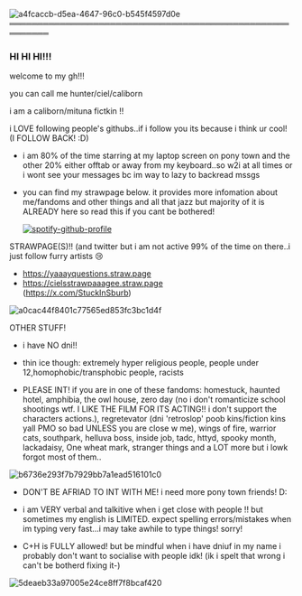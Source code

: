 ![a4fcaccb-d5ea-4647-96c0-b545f4597d0e](https://github.com/user-attachments/assets/e28fe6b7-e78b-4dc0-bae7-67422492283a)
═════════════════════════════════════════════════════════
### HI HI HI!!! 
welcome to my gh!!!

you can call me hunter/ciel/caliborn 

i am a caliborn/mituna fictkin !!

i LOVE following people's githubs..if i follow you its because i think ur cool! (I FOLLOW BACK! :D)

- i am 80% of the time starring at my laptop screen on pony town and the other 20% either offtab or away from my keyboard..so w2i at all times or i wont see your messages bc im way to lazy to backread mssgs

- you can find my strawpage below. it provides more infomation about me/fandoms and other things and all that jazz but majority of it is ALREADY here so read this if you cant be bothered!


  [![spotify-github-profile](https://spotify-github-profile.kittinanx.com/api/view?uid=31u3stiobril2k26hbegbae2ej6m&cover_image=true&theme=default&show_offline=false&background_color=121212&interchange=false&profanity=false)](https://github.com/kittinan/spotify-github-profile) 

STRAWPAGE(S)!! (and twitter but i am not active 99% of the time on there..i just follow furry artists :cry:
- https://yaaayquestions.straw.page 
- https://cielsstrawpaaagee.straw.page
<br>(https://x.com/StuckInSburb)

![a0cac44f8401c77565ed853fc3bc1d4f](https://github.com/user-attachments/assets/246b6e8c-fe10-427f-8cb8-b8646266e259)


OTHER STUFF!
- i have NO dni!!
- thin ice though: extremely hyper religious people, people under 12,homophobic/transphobic people, racists

- PLEASE INT! if you are in one of these fandoms: homestuck, haunted hotel, amphibia, the owl house, zero day (no i don't romanticize school shootings wtf. I LIKE THE FILM FOR ITS ACTING!! i don't support the characters actions.), regretevator (dni 'retroslop' poob kins/fiction kins yall PMO so bad UNLESS you are close w me), wings of fire, warrior cats, southpark, helluva boss, inside job, tadc, httyd, spooky month, lackadaisy, One wheat mark, stranger things and a LOT more but i lowk forgot most of them..

![b6736e293f7b7929bb7a1ead516101c0](https://github.com/user-attachments/assets/fbd1288e-5663-46ec-85a4-e9a0af8723a5)


- DON'T BE AFRIAD TO INT WITH ME! i need more pony town friends! D:

- i am VERY verbal and talkitive when i get close with people !! but sometimes my english is LIMITED. expect spelling errors/mistakes when im typing very fast...i may take awhile to type things! sorry!

- C+H is FULLY allowed! but be mindful when i have dniuf in my name i probably don't want to socialise with people idk! (ik i spelt that wrong i can't be botherd fixing it-)

  


![5deaeb33a97005e24ce8ff7f8bcaf420](https://github.com/user-attachments/assets/601cc0db-b3a0-46fe-a960-664ee8af4af4)



